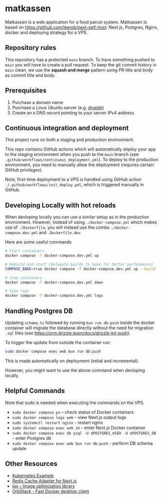 # matkassen

Matkassen is a web application for a food parcel system.
Matkassen is based on https://github.com/leerob/next-self-host: Next.js, Postgres, Nginx, docker and deploying strategy for a VPS.

## Repository rules

This repository has a protected `main` branch. To have something pushed to `main` you will have to create a pull request.
To keep the git commit history in `main` clean, we use the **squash and merge** pattern using PR title and body as commit title and body.

## Prerequisites

1. Purchase a domain name
2. Purchase a Linux Ubuntu server (e.g. [droplet](https://www.digitalocean.com/products/droplets))
3. Create an `A` DNS record pointing to your server IPv4 address

## Continuous integration and deployment

This project runs on both a staging and production environment.

This repo contains GitHub actions which will automatically deploy your app to the staging environment when you push to the `main` branch (see `.github/workflows/continuous_deployment.yml`). To deploy to the production environment, you need to manually allow the deployment (requires certain GitHub privileges).

Note, first-time deployment to a VPS is handled using GitHub action `./.github/workflows/init_deploy.yml`, which is triggered manually in GitHub.

## Developing Locally with hot reloads

When devloping locally you can use a similar setup as in the production environment. However, instead of using `./docker-compose.yml` which makes use of `./Dockerfile`, you will instead use the combo `./docker-compose.dev.yml` and `.Dockerfile.dev`.

Here are some useful commands

```sh
# Start containers
docker compose -f docker-compose.dev.yml up

# Rebuild and start (delegate builds to bake for better performance)
COMPOSE_BAKE=true docker compose -f docker-compose.dev.yml up --build

# Stop containers
docker compose -f docker-compose.dev.yml down

# View logs
docker compose -f docker-compose.dev.yml logs
```

## Handling Postgres DB

Updating `schema.ts` followed by running `bun run db:push` inside the docker container will migrate the database directly without the need for migration `.sql` files (see https://orm.drizzle.team/docs/drizzle-kit-push).

To trigger the update from outside the container run:

```sh
sudo docker compose exec web bun run db:push
```

This is made automatically on deployment (initial and incremental).

However, you might want to use the above command when devloping locally.

## Helpful Commands

Note that sudo is needed when executing the commands on the VPS.

- `sudo docker compose ps` – check status of Docker containers
- `sudo docker compose logs web` – view Next.js output logs
- `sudo systemctl restart nginx` - restart nginx
- `sudo docker compose exec web sh` - enter Next.js Docker container
- `sudo docker compose exec db psql -U $POSTGRES_USER -d $POSTGRES_DB` - enter Postgres db
- `sudo docker compose exec web bun run db:push` - perform DB schema update

## Other Resources

- [Kubernetes Example](https://github.com/ezeparziale/nextjs-k8s)
- [Redis Cache Adapter for Next.js](https://github.com/vercel/next.js/tree/canary/examples/cache-handler-redis)
- [ipx – Image optimization library](https://github.com/unjs/ipx)
- [OrbStack - Fast Docker desktop client](https://orbstack.dev/)

